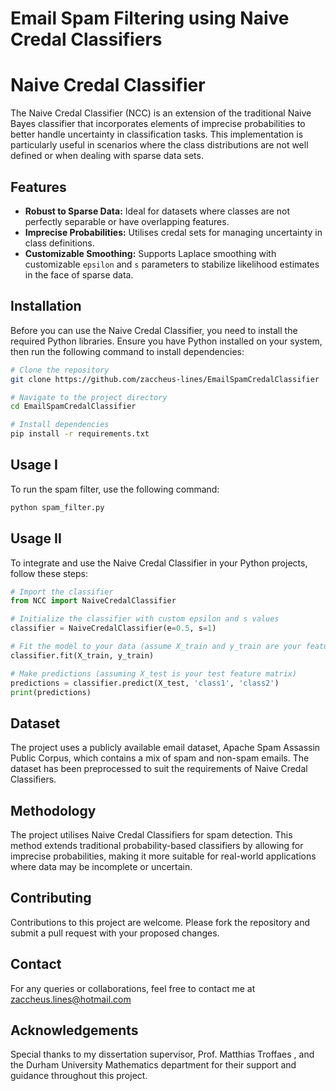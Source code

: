 # Email Spam Filtering using Naive Credal Classifiers

# Naive Credal Classifier

The Naive Credal Classifier (NCC) is an extension of the traditional Naive Bayes classifier that incorporates elements of imprecise probabilities to better handle uncertainty in classification tasks. This implementation is particularly useful in scenarios where the class distributions are not well defined or when dealing with sparse data sets.

## Features

- **Robust to Sparse Data:** Ideal for datasets where classes are not perfectly separable or have overlapping features.
- **Imprecise Probabilities:** Utilises credal sets for managing uncertainty in class definitions.
- **Customizable Smoothing:** Supports Laplace smoothing with customizable `epsilon` and `s` parameters to stabilize likelihood estimates in the face of sparse data.

## Installation

Before you can use the Naive Credal Classifier, you need to install the required Python libraries. Ensure you have Python installed on your system, then run the following command to install dependencies:

```bash
# Clone the repository
git clone https://github.com/zaccheus-lines/EmailSpamCredalClassifier

# Navigate to the project directory
cd EmailSpamCredalClassifier

# Install dependencies
pip install -r requirements.txt
```
## Usage I
To run the spam filter, use the following command:

```bash
python spam_filter.py
```
## Usage II

To integrate and use the Naive Credal Classifier in your Python projects, follow these steps:

```python
# Import the classifier
from NCC import NaiveCredalClassifier

# Initialize the classifier with custom epsilon and s values
classifier = NaiveCredalClassifier(e=0.5, s=1)

# Fit the model to your data (assume X_train and y_train are your features and labels)
classifier.fit(X_train, y_train)

# Make predictions (assuming X_test is your test feature matrix)
predictions = classifier.predict(X_test, 'class1', 'class2')
print(predictions)
```

## Dataset
The project uses a publicly available email dataset, Apache Spam Assassin Public Corpus, which contains a mix of spam and non-spam emails. The dataset has been preprocessed to suit the requirements of Naive Credal Classifiers.

## Methodology
The project utilises Naive Credal Classifiers for spam detection. This method extends traditional probability-based classifiers by allowing for imprecise probabilities, making it more suitable for real-world applications where data may be incomplete or uncertain.


## Contributing
Contributions to this project are welcome. Please fork the repository and submit a pull request with your proposed changes.

## Contact
For any queries or collaborations, feel free to contact me at zaccheus.lines@hotmail.com

## Acknowledgements
Special thanks to my dissertation supervisor, Prof. Matthias Troffaes , and the Durham University Mathematics department for their support and guidance throughout this project.



